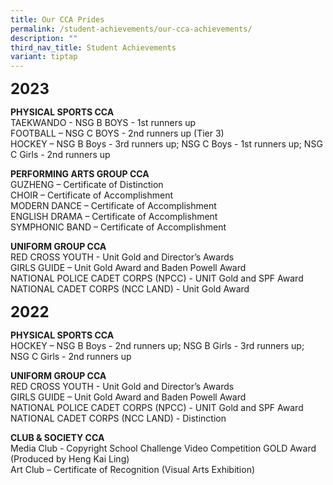 ```yaml
---
title: Our CCA Prides
permalink: /student-achievements/our-cca-achievements/
description: ""
third_nav_title: Student Achievements
variant: tiptap
---
```

**<font size="5">2023</font>**

**PHYSICAL SPORTS CCA**<br>
TAEKWANDO - NSG B BOYS - 1st runners up<br>
FOOTBALL – NSG C BOYS - 2nd runners up (Tier 3) <br>
HOCKEY – NSG B Boys - 3rd runners up; NSG C Boys - 1st runners up; NSG C Girls - 2nd runners up


**PERFORMING ARTS GROUP CCA**<br>
GUZHENG – Certificate of Distinction<br>
CHOIR – Certificate of Accomplishment<br>
MODERN DANCE – Certificate of Accomplishment<br>
ENGLISH DRAMA – Certificate of Accomplishment<br>
SYMPHONIC BAND – Certificate of Accomplishment

**UNIFORM GROUP CCA**<br>
RED CROSS YOUTH - Unit Gold and Director’s Awards <br>
GIRLS GUIDE – Unit Gold Award and Baden Powell Award<br>
NATIONAL POLICE CADET CORPS (NPCC) - UNIT Gold and SPF Award<br> 
NATIONAL CADET CORPS (NCC LAND) - Unit Gold Award


**<font size="5">2022</font>**

**PHYSICAL SPORTS CCA**<br>
HOCKEY – NSG B Boys - 2nd runners up; NSG B Girls - 3rd runners up; NSG C Girls - 2nd runners up 

**UNIFORM GROUP CCA**<br>
RED CROSS YOUTH - Unit Gold and Director’s Awards<br>
GIRLS GUIDE – Unit Gold Award and Baden Powell Award<br>
NATIONAL POLICE CADET CORPS (NPCC) - UNIT Gold and SPF Award<br> 
NATIONAL CADET CORPS (NCC LAND) - Distinction
 
**CLUB &amp; SOCIETY CCA**<br>
Media Club - Copyright School Challenge Video Competition GOLD Award (Produced by Heng Kai Ling)<br>
Art Club – Certificate of Recognition (Visual Arts Exhibition)